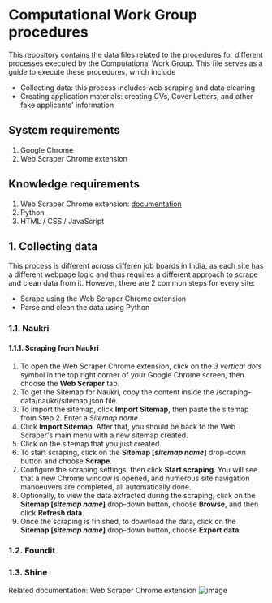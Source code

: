 # Computational Work Group procedures

This repository contains the data files related to the procedures for different processes executed by the Computational Work Group. This file serves as a guide to execute these procedures, which include
- Collecting data: this process includes web scraping and data cleaning
- Creating application materials: creating CVs, Cover Letters, and other fake applicants' information

## System requirements
1. Google Chrome
2. Web Scraper Chrome extension
## Knowledge requirements
1. Web Scraper Chrome extension: [documentation](https://github.com/user-attachments/assets/1ec9ea83-08af-4704-91d2-ca490cd5a260)
2. Python
3. HTML / CSS / JavaScript

## 1. Collecting data
This process is different across differen job boards in India, as each site has a different webpage logic and thus requires a different approach to scrape and clean data from it. However, there are 2 common steps for every site:
- Scrape using the Web Scraper Chrome extension
- Parse and clean the data using Python
### 1.1. Naukri
#### 1.1.1. Scraping from Naukri
1. To open the Web Scraper Chrome extension, click on the *3 vertical dots* symbol in the top right corner of your Google Chrome screen, then choose the **Web Scraper** tab.
2. To get the Sitemap for Naukri, copy the content inside the /scraping-data/naukri/sitemap.json file.
3. To import the sitemap, click **Import Sitemap**, then paste the sitemap from Step 2. Enter a *Sitemap name*.
4. Click **Import Sitemap**. After that, you should be back to the Web Scraper's main menu with a new sitemap created.
5. Click on the sitemap that you just created.
6. To start scraping, click on the **Sitemap [*sitemap name*]** drop-down button and choose **Scrape**.
7. Configure the scraping settings, then click **Start scraping**. You will see that a new Chrome window is opened, and numerous site navigation manoeuvers are completed, all automatically done.
8. Optionally, to view the data extracted during the scraping, click on the **Sitemap [*sitemap name*]** drop-down button, choose **Browse**, and then click **Refresh data**.
9. Once the scraping is finished, to download the data, click on the **Sitemap [*sitemap name*]** drop-down button, choose **Export data**.
### 1.2. Foundit
### 1.3. Shine

Related documentation:
Web Scraper Chrome extension
![image](https://github.com/user-attachments/assets/1ec9ea83-08af-4704-91d2-ca490cd5a260)


